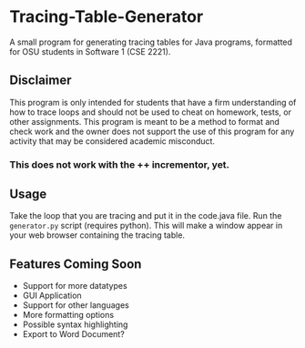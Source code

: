 # Tracing-Table-Generator
A small program for generating tracing tables for Java programs, formatted for OSU students in Software 1 (CSE 2221).

## Disclaimer
This program is only intended for students that have a firm understanding of how to trace loops and should not be used to cheat on homework, tests, or other assignments. This program is meant to be a method to format and check work and the owner does not support the use of this program for any activity that may be considered academic misconduct.

### This does not work with the ++ incrementor, yet.

## Usage

Take the loop that you are tracing and put it in the code.java file. Run the `generator.py`  script (requires python). This will make a window appear in your web browser containing the tracing table.

## Features Coming Soon
- Support for more datatypes
- GUI Application
- Support for other languages
- More formatting options
- Possible syntax highlighting
- Export to Word Document?
